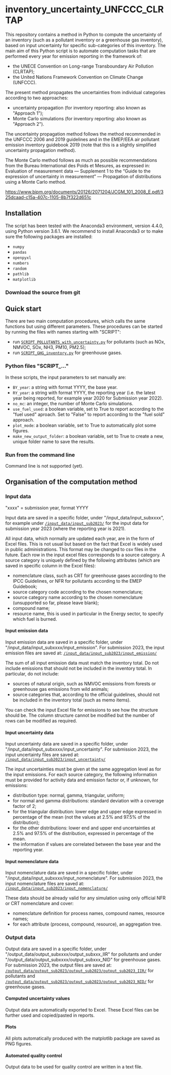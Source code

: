 # inventory_uncertainty_UNFCCC_CLRTAP
This repository contains a method in Python to compute the uncertainty of an inventory (such as a pollutant inventory or a greenhouse gas inventory), based on input uncertainty for specific sub-categories of this inventory. The main aim of this Python script is to automate computation tasks that are performed every year for emission reporting in the framework of:
- the UNECE Convention on Long-range Transboundary Air Pollution (CLRTAP);
- the United Nations Framework Convention on Climate Change (UNFCCC).

The present method propagates the uncertainties from individual categories according to two approaches:
- uncertainty propagation (for inventory reporting: also known as "Approach 1");
- Monte Carlo simulations (for inventory reporting: also known as "Approach 2").

The uncertainty propagation method follows the method recommended in the UNFCCC 2006 and 2019 guidelines and in the EMEP/EEA air pollutant emission inventory guidebook 2019 (note that this is a slightly simplified uncertainty propagation method).

The Monte Carlo method follows as much as possible recommendations from the Bureau International des Poids et Mesures, as expressed in: Evaluation of measurement data — Supplement 1 to the “Guide to the expression of uncertainty in measurement” — Propagation of distributions using a Monte Carlo method.

https://www.bipm.org/documents/20126/2071204/JCGM_101_2008_E.pdf/325dcaad-c15a-407c-1105-8b7f322d651c

## Installation

The script has been tested with the Anaconda3 environment, version 4.4.0, using Python version 3.6.1. We recommend to install Anaconda3 or to make sure the following packages are installed:
- `numpy`
- `pandas`
- `openpyxl`
- `numbers`
- `random`
- `pathlib`
- `matplotlib`


### Download the source from git

## Quick start
There are two main computation procedures, which calls the same functions but using different parameters. These procedures can be started by running the files with names starting with "SCRIPT":
- run [`SCRIPT_POLLUTANTS_with_uncertainty.py`](./SCRIPT_POLLUTANTS_with_uncertainty.py) for pollutants (such as NOx, NMVOC, SOx, NH3, PM10, PM2.5);
- run [`SCRIPT_GHG_inventory.py`](./SCRIPT_GHG_inventory.py) for greenhouse gases.

### Python files "SCRIPT_..."
In these scripts, the input parameters to set manually are:
- `BY_year`: a string with format YYYY, the base year.
- `RY_year`: a string with format YYYY, the reporting year (i.e. the latest year being reported, for example year 2020 for Submission year 2022).
- `no_mc`: an integer, the number of Monte Carlo simulations.
- `use_fuel_used`: a boolean variable, set to True to report according to the "fuel used" aproach. Set to "False" to report according to the "fuel sold" approach.
- `plot_mode`: a boolean variable, set to True to automatically plot some figures.
- `make_new_output_folder`: a boolean variable, set to True to create a new, unique folder name to save the results.


### Run from the command line
Command line is not supported (yet).

## Organisation of the computation method

### Input data

"xxxx" = submission year, format YYYY

Input data are saved in a specific folder, under "/input_data/input_subxxxx", for example under [`/input_data/input_sub2023/`](./input_data/input_sub2023/) for the input data for submission year 2023 (where the reporting year is 2021).

All input data, which normally are updated each year, are in the form of Excel files. This is not usual but based on the fact that Excel is widely used in public administrations. This format may be changed to csv files in the future.
Each row in the input excel files corresponds to a source category. A source category is uniquely defined by the following attributes (which are saved in specific column in the Excel files):
- nomenclature class, such as CRT for greenhouse gases according to the IPCC Guidelines, or NFR for pollutants according to the EMEP Guidebook;
- source category code according to the chosen nomenclature;
- source category name according to the chosen nomenclature (unsupported so far, please leave blank);
- compound name;
- resource name, this is used in particular in the Energy sector, to specify which fuel is burned.

#### Input emission data
Input emission data are saved in a specific folder, under "/input_data/input_subxxxx/input_emission".
For submission 2023, the input emission files are saved at: [`/input_data/input_sub2023/input_emission/`](./input_data/input_sub2023/input_emission/)

The sum of all input emission data must match the inventory total.
Do not include emissions that should not be included in the inventory total. In particular, do not include:
- sources of natural origin, such as NMVOC emissions from forests or greenhouse gas emissions from wild animals;
- source categories that, according to the official guidelines, should not be included in the inventory total (such as memo items).

You can check the input Excel file for emissions to see how the structure should be. The column structure cannot be modified but the number of rows can be modified as required.

#### Input uncertainty data
Input uncertainty data are saved in a specific folder, under "/input_data/input_subxxxx/input_uncertainty".
For submission 2023, the input uncertainty files are saved at: [`/input_data/input_sub2023/input_uncertainty/`](./input_data/input_sub2023/input_uncertainty/)

The input uncertainties must be given at the same aggregation level as for the input emissions. For each source category, the following information must be provided for activity data and emission factor or, if unknown, for emissions:
- distribution type: normal, gamma, triangular, uniform;
- for normal and gamma distributions: standard deviation with a coverage factor of 2;
- for the triangular distribution: lower edge and upper edge expressed in percentage of the mean (not the values at 2.5% and 97.5% of the distribution);
- for the other distributions: lower end and upper end uncertainties at 2.5% and 97.5% of the distribution, expressed in percentage of the mean.
- the information if values are correlated between the base year and the reporting year.

#### Input nomenclature data
Input nomenclature data are saved in a specific folder, under "/input_data/input_subxxxx/input_nomenclature".
For submission 2023, the input nomenclature files are saved at: [`/input_data/input_sub2023/input_nomenclature/`](./input_data/input_sub2023/input_nomenclature/)

These data should be already valid for any simulation using only official NFR or CRT nomenclature and cover:
- nomenclature definition for process names, compound names, resource names;
- for each attribute (process, compound, resource), an aggregation tree.


### Output data
Output data are saved in a specific folder, under "/output_data/output_subxxxx/output_subxxx_IIR" for pollutants and under "/output_data/output_subxxxx/output_subxxx_NID" for greenhouse gases.
For submission 2023, the output files are saved at: [`/output_data/output_sub2023/output_sub2023/output_sub2023_IIR/`](./output_data/output_sub2023/output_sub2023/output_sub2023_IIR/) for pollutants and [`/output_data/output_sub2023/output_sub2023/output_sub2023_NID/`](./output_data/output_sub2023/output_sub2023/output_sub2023_NID/) for greenhouse gases.

#### Computed uncertainty values
Output data are automatically exported to Excel. These Excel files can be further used and copied/pasted in reports. 

#### Plots
All plots automatically produced with the matplotlib package are saved as PNG figures.

#### Automated quality control
Output data to be used for quality control are written in a text file.
